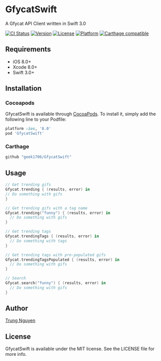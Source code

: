 # GfycatSwift
A Gfycat API Client written in Swift 3.0

[![CI Status](https://travis-ci.org/geek1706/GfycatSwift.svg?branch=master)](https://travis-ci.org/geek1706/GfycatSwift)
[![Version](https://img.shields.io/cocoapods/v/GfycatSwift.svg?style=flat)](http://cocoapods.org/pods/GfycatSwift)
[![License](https://img.shields.io/cocoapods/l/GfycatSwift.svg?style=flat)](http://cocoapods.org/pods/GfycatSwift)
[![Platform](https://img.shields.io/cocoapods/p/GfycatSwift.svg?style=flat)](http://cocoapods.org/pods/GfycatSwift)
[![Carthage compatible](https://img.shields.io/badge/Carthage-compatible-4BC51D.svg?style=flat)](https://github.com/Carthage/Carthage)

## Requirements

- iOS 8.0+
- Xcode 8.0+
- Swift 3.0+

## Installation

### Cocoapods
GfycatSwift is available through [CocoaPods](http://cocoapods.org). To install
it, simply add the following line to your Podfile:


```ruby
platform :ios, '8.0'
pod 'GfycatSwift'
```

### Carthage

```ruby
github "geek1706/GfycatSwift" 
```

## Usage 

```swift
// Get trending gifs
Gfycat.trending { (results, error) in
// Do something with gifs
}

// Get trending gifs with a tag name
Gfycat.trending("funny") { (results, error) in
  // Do something with gifs
}

// Get trending tags
Gfycat.trendingTags { (results, error) in
  // Do something with tags
}

// Get trending tags with pre-populated gifs
Gfycat.trendingTagsPopulated { (results, error) in
  // Do something with gifs
}

// Search
Gfycat.search("funny") { (results, error) in
  // Do something with gifs
}
```

## Author

[Trung Nguyen](twitter.com/geek1706)

## License

GfycatSwift is available under the MIT license. See the LICENSE file for more info.
